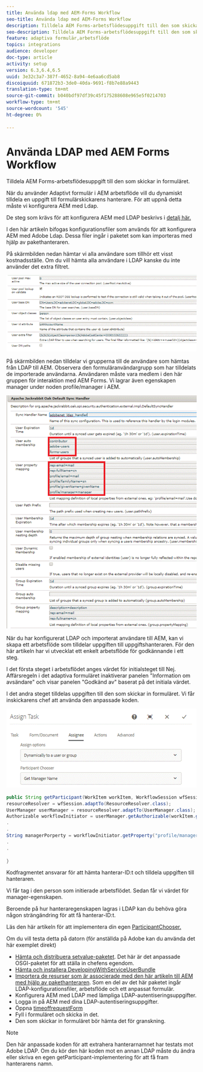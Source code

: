```yaml
---
title: Använda ldap med AEM-Forms Workflow
seo-title: Använda ldap med AEM-Forms Workflow
description: Tilldela AEM Forms-arbetsflödesuppgift till den som skickar in formuläret
seo-description: Tilldela AEM Forms-arbetsflödesuppgift till den som skickar in formuläret
feature: adaptiva formulär,arbetsflöde
topics: integrations
audience: developer
doc-type: article
activity: setup
version: 6.3,6.4,6.5
uuid: 3e32c3a7-387f-4652-8a94-4e6aa6cd5ab8
discoiquuid: 671872b3-3de0-40da-9691-f8b7e88a9443
translation-type: tm+mt
source-git-commit: b040bdf97df39c45f175288608e965e5f0214703
workflow-type: tm+mt
source-wordcount: '545'
ht-degree: 0%

---
```



# Använda LDAP med AEM Forms Workflow

Tilldela AEM Forms-arbetsflödesuppgift till den som skickar in formuläret.

När du använder Adaptivt formulär i AEM arbetsflöde vill du dynamiskt tilldela en uppgift till formulärskickarens hanterare. För att uppnå detta måste vi konfigurera AEM med Ldap.

De steg som krävs för att konfigurera AEM med LDAP beskrivs i [detalj här.](https://helpx.adobe.com/experience-manager/6-5/sites/administering/using/ldap-config.html)

I den här artikeln bifogas konfigurationsfiler som används för att konfigurera AEM med Adobe Ldap. Dessa filer ingår i paketet som kan importeras med hjälp av pakethanteraren.

På skärmbilden nedan hämtar vi alla användare som tillhör ett visst kostnadsställe. Om du vill hämta alla användare i LDAP kanske du inte använder det extra filtret.

![LDAP-konfiguration](assets/costcenterldap.gif)

På skärmbilden nedan tilldelar vi grupperna till de användare som hämtas från LDAP till AEM. Observera den formuläranvändargrupp som har tilldelats de importerade användarna. Användaren måste vara medlem i den här gruppen för interaktion med AEM Forms. Vi lagrar även egenskapen manager under noden profile/manager i AEM.

![Synchandler](assets/synchandler.gif)

När du har konfigurerat LDAP och importerat användare till AEM, kan vi skapa ett arbetsflöde som tilldelar uppgiften till uppgiftshanteraren. För den här artikeln har vi utvecklat ett enkelt arbetsflöde för godkännande i ett steg.

I det första steget i arbetsflödet anges värdet för initialsteget till Nej. Affärsregeln i det adaptiva formuläret inaktiverar panelen &quot;Information om avsändare&quot; och visar panelen &quot;Godkänd av&quot; baserat på det initiala värdet.

I det andra steget tilldelas uppgiften till den som skickar in formuläret. Vi får inskickarens chef att använda den anpassade koden.

![Tilldela uppgift](assets/assigntask.gif)

```java
public String getParticipant(WorkItem workItem, WorkflowSession wfSession, MetaDataMap arg2) throws WorkflowException{
resourceResolver = wfSession.adaptTo(ResourceResolver.class);
UserManager userManager = resourceResolver.adaptTo(UserManager.class);
Authorizable workflowInitiator = userManager.getAuthorizable(workItem.getWorkflow().getInitiator());
.
.
String managerPorperty = workflowInitiator.getProperty("profile/manager")[0].getString();
.
.

}
```

Kodfragmentet ansvarar för att hämta hanterar-ID:t och tilldela uppgiften till hanteraren.

Vi får tag i den person som initierade arbetsflödet. Sedan får vi värdet för manager-egenskapen.

Beroende på hur hanteraregenskapen lagras i LDAP kan du behöva göra någon strängändring för att få hanterar-ID:t.

Läs den här artikeln för att implementera din egen [ ParticipantChooser.](https://helpx.adobe.com/experience-manager/using/dynamic-steps.html)

Om du vill testa detta på datorn (för anställda på Adobe kan du använda det här exemplet direkt)

* [Hämta och distribuera setvalue-paketet](/help/forms/assets/common-osgi-bundles/SetValueApp.core-1.0-SNAPSHOT.jar). Det här är det anpassade OSGI-paketet för att ställa in chefens egendom.
* [Hämta och installera DevelopingWithServiceUserBundle](/help/forms/assets/common-osgi-bundles/DevelopingWithServiceUser.jar)
* [Importera de resurser som är associerade med den här artikeln till AEM med hjälp av pakethanteraren](assets/aem-forms-ldap.zip). Som en del av det här paketet ingår LDAP-konfigurationsfiler, arbetsflöde och ett anpassat formulär.
* Konfigurera AEM med LDAP med lämpliga LDAP-autentiseringsuppgifter.
* Logga in på AEM med dina LDAP-autentiseringsuppgifter.
* Öppna [timeoffrequestForm](http://localhost:4502/content/dam/formsanddocuments/helpx/timeoffrequestform/jcr:content?wcmmode=disabled)
* Fyll i formuläret och skicka in det.
* Den som skickar in formuläret bör hämta det för granskning.

>[!NOTE]
>
>Den här anpassade koden för att extrahera hanterarnamnet har testats mot Adobe LDAP. Om du kör den här koden mot en annan LDAP måste du ändra eller skriva en egen getParticipant-implementering för att få fram hanterarens namn.

